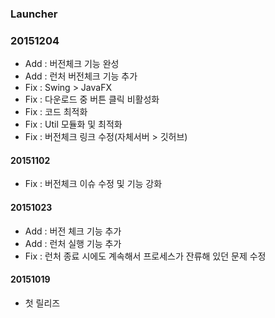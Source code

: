 ﻿### Launcher
### 20151204
 - Add : 버전체크 기능 완성
 - Add : 런처 버전체크 기능 추가
 - Fix : Swing > JavaFX
 - Fix : 다운로드 중 버튼 클릭 비활성화
 - Fix : 코드 최적화
 - Fix : Util 모듈화 및 최적화
 - Fix : 버전체크 링크 수정(자체서버 > 깃허브)

#### 20151102
 - Fix : 버전체크 이슈 수정 및 기능 강화

#### 20151023
 - Add : 버전 체크 기능 추가
 - Add : 런처 실행 기능 추가
 - Fix : 런처 종료 시에도 계속해서 프로세스가 잔류해 있던 문제 수정

#### 20151019
 - 첫 릴리즈
